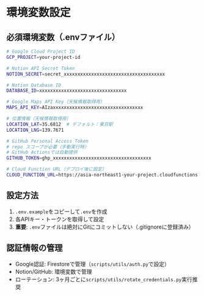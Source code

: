 # 環境変数設定

## 必須環境変数（.envファイル）

```bash
# Google Cloud Project ID
GCP_PROJECT=your-project-id

# Notion API Secret Token
NOTION_SECRET=secret_xxxxxxxxxxxxxxxxxxxxxxxxxxxxxxxxxxxxx

# Notion Database ID
DATABASE_ID=xxxxxxxxxxxxxxxxxxxxxxxxxxxxxxxx

# Google Maps API Key（天候情報取得用）
MAPS_API_KEY=AIzaxxxxxxxxxxxxxxxxxxxxxxxxxxxxxxxxx

# 位置情報（天候情報取得用）
LOCATION_LAT=35.6812  # デフォルト：東京駅
LOCATION_LNG=139.7671

# GitHub Personal Access Token
# repo スコープが必要（手動実行時）
# GitHub Actionsでは自動提供
GITHUB_TOKEN=ghp_xxxxxxxxxxxxxxxxxxxxxxxxxxxxxxxxxxxx

# Cloud Function URL（デプロイ後に設定）
CLOUD_FUNCTION_URL=https://asia-northeast1-your-project.cloudfunctions.net/your-function-name
```

## 設定方法
1. `.env.example`をコピーして`.env`を作成
2. 各APIキー・トークンを取得して設定
3. **重要**: `.env`ファイルは絶対にGitにコミットしない（.gitignoreに登録済み）

## 認証情報の管理
- Google認証: Firestoreで管理（`scripts/utils/auth.py`で設定）
- Notion/GitHub: 環境変数で管理
- ローテーション: 3ヶ月ごとに`scripts/utils/rotate_credentials.py`実行推奨